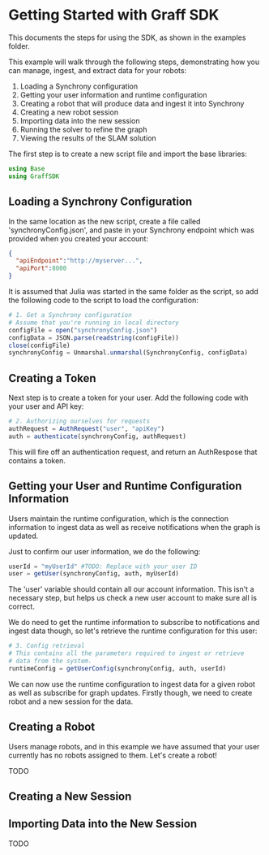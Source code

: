 # Getting Started with Graff SDK

This documents the steps for using the SDK, as shown in the examples folder.

This example will walk through the following steps, demonstrating how you can manage, ingest, and extract data for your robots:
1. Loading a Synchrony configuration
1. Getting your user information and runtime configuration
1. Creating a robot that will produce data and ingest it into Synchrony
1. Creating a new robot session
1. Importing data into the new session
1. Running the solver to refine the graph
1. Viewing the results of the SLAM solution

The first step is to create a new script file and import the base libraries:

```julia
using Base
using GraffSDK
```

## Loading a Synchrony Configuration
In the same location as the new script, create a file called 'synchronyConfig.json', and paste in your Synchrony endpoint which was provided when you created your account:
```json
{
  "apiEndpoint":"http://myserver...",
  "apiPort":8000
}
```

It is assumed that Julia was started in the same folder as the script, so add the following code to the script to load the configuration:

```julia
# 1. Get a Synchrony configuration
# Assume that you're running in local directory
configFile = open("synchronyConfig.json")
configData = JSON.parse(readstring(configFile))
close(configFile)
synchronyConfig = Unmarshal.unmarshal(SynchronyConfig, configData)
```

## Creating a Token
Next step is to create a token for your user. Add the following code with your user and API key:

```julia
# 2. Authorizing ourselves for requests
authRequest = AuthRequest("user", "apiKey")
auth = authenticate(synchronyConfig, authRequest)
```

This will fire off an authentication request, and return an AuthRespose that contains a token.

## Getting your User and Runtime Configuration Information
Users maintain the runtime configuration, which is the connection information to ingest data as well as receive notifications when the graph is updated.

Just to confirm our user information, we do the following:

```julia
userId = "myUserId" #TODO: Replace with your user ID
user = getUser(synchronyConfig, auth, myUserId)
```

The 'user' variable should contain all our account information. This isn't a necessary step, but helps us check a new user account to make sure all is correct.

We do need to get the runtime information to subscribe to notifications and ingest data though, so let's retrieve the runtime configuration for this user:

```julia
# 3. Config retrieval
# This contains all the parameters required to ingest or retrieve
# data from the system.
runtimeConfig = getUserConfig(synchronyConfig, auth, userId)
```

We can now use the runtime configuration to ingest data for a given robot as well as subscribe for graph updates. Firstly though, we need to create robot and a new session for the data.

## Creating a Robot
Users manage robots, and in this example we have assumed that your user currently has no robots assigned to them. Let's create a robot!

TODO

## Creating a New Session

## Importing Data into the New Session

TODO
